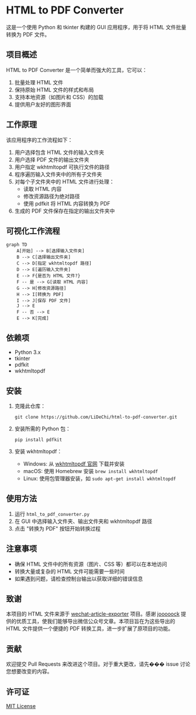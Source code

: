 # HTML to PDF Converter

这是一个使用 Python 和 tkinter 构建的 GUI 应用程序，用于将 HTML 文件批量转换为 PDF 文件。

## 项目概述

HTML to PDF Converter 是一个简单而强大的工具，它可以：

1. 批量处理 HTML 文件
2. 保持原始 HTML 文件的样式和布局
3. 支持本地资源（如图片和 CSS）的加载
4. 提供用户友好的图形界面

## 工作原理

该应用程序的工作流程如下：

1. 用户选择包含 HTML 文件的输入文件夹
2. 用户选择 PDF 文件的输出文件夹
3. 用户指定 wkhtmltopdf 可执行文件的路径
4. 程序遍历输入文件夹中的所有子文件夹
5. 对每个子文件夹中的 HTML 文件进行处理：
   - 读取 HTML 内容
   - 修改资源路径为绝对路径
   - 使用 pdfkit 将 HTML 内容转换为 PDF
6. 生成的 PDF 文件保存在指定的输出文件夹中

## 可视化工作流程

```mermaid
graph TD
    A[开始] --> B[选择输入文件夹]
    B --> C[选择输出文件夹]
    C --> D[指定 wkhtmltopdf 路径]
    D --> E[遍历输入文件夹]
    E --> F{是否为 HTML 文件?}
    F -- 是 --> G[读取 HTML 内容]
    G --> H[修改资源路径]
    H --> I[转换为 PDF]
    I --> J[保存 PDF 文件]
    J --> E
    F -- 否 --> E
    E --> K[完成]
```

## 依赖项

- Python 3.x
- tkinter
- pdfkit
- wkhtmltopdf

## 安装

1. 克隆此仓库：
   ```
   git clone https://github.com/LiDeChi/html-to-pdf-converter.git
   ```

2. 安装所需的 Python 包：
   ```
   pip install pdfkit
   ```

3. 安装 wkhtmltopdf：
   - Windows: 从 [wkhtmltopdf 官网](https://wkhtmltopdf.org/downloads.html) 下载并安装
   - macOS: 使用 Homebrew 安装 `brew install wkhtmltopdf`
   - Linux: 使用包管理器安装，如 `sudo apt-get install wkhtmltopdf`

## 使用方法

1. 运行 `html_to_pdf_converter.py`
2. 在 GUI 中选择输入文件夹、输出文件夹和 wkhtmltopdf 路径
3. 点击 "转换为 PDF" 按钮开始转换过程

## 注意事项

- 确保 HTML 文件中的所有资源（图片、CSS 等）都可以在本地访问
- 转换大量或复杂的 HTML 文件可能需要一些时间
- 如果遇到问题，请检查控制台输出以获取详细的错误信息

## 致谢

本项目的 HTML 文件来源于 [wechat-article-exporter](https://github.com/jooooock/wechat-article-exporter) 项目。感谢 [jooooock](https://github.com/jooooock) 提供的优质工具，使我们能够导出微信公众号文章。本项目旨在为这些导出的 HTML 文件提供一个便捷的 PDF 转换工具，进一步扩展了原项目的功能。

## 贡献

欢迎提交 Pull Requests 来改进这个项目。对于重大更改，请先��� issue 讨论您想要改变的内容。

## 许可证

[MIT License](LICENSE)
